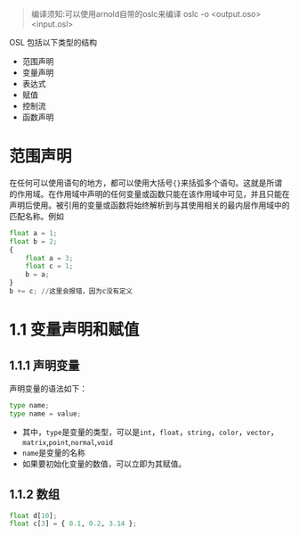 
> 编译须知:可以使用arnold自带的oslc来编译
> oslc -o <output.oso> <input.osl>


OSL 包括以下类型的结构

- 范围声明
- 变量声明
- 表达式
- 赋值
- 控制流
- 函数声明

# 范围声明
在任何可以使用语句的地方，都可以使用大括号`{}`来括弧多个语句。这就是所谓的作用域。在作用域中声明的任何变量或函数只能在该作用域中可见，并且只能在声明后使用。被引用的变量或函数将始终解析到与其使用相关的最内层作用域中的匹配名称。例如  
```python
float a = 1;
float b = 2;
{
    float a = 3;
    float c = 1;
    b = a;
}
b += c; //这里会报错，因为c没有定义
```
# 1.1 变量声明和赋值

## 1.1.1 声明变量

声明变量的语法如下：
```python
type name;
type name = value;
```

- 其中，`type`是变量的类型，可以是`int`，`float`，`string`，`color`，`vector`，`matrix`,`point`,`normal`,`void`
- `name`是变量的名称
- 如果要初始化变量的数值，可以立即为其赋值。

## 1.1.2 数组
```python
float d[10]; 
float c[3] = { 0.1, 0.2, 3.14 };
```
